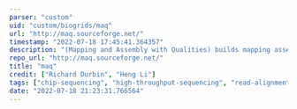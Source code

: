 ```yaml
---
parser: "custom"
uid: "custom/biogrids/maq"
url: "http://maq.sourceforge.net/"
timestamp: "2022-07-18 17:45:41.364357"
description: "(Mapping and Assembly with Qualities) builds mapping assemblies from short reads generated by the next-generation sequencing machines."
repo_url: "http://maq.sourceforge.net/"
title: "maq"
credit: ["Richard Durbin", "Heng Li"]
tags: ["chip-sequencing", "high-throughput-sequencing", "read-alignment", "wgs-analysis"]
date: "2022-07-18 21:23:31.766564"
---
```

